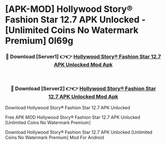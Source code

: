 # [APK-MOD] Hollywood Story®  Fashion Star 12.7 APK Unlocked - [Unlimited Coins No Watermark Premium] 0l69g



<div align="center">
<h3>🔴 Download [Server1] 👉👉 <a href="https://momento.my/?title=Hollywood_Story®__Fashion_Star_12.7_APK_Unlocked">Hollywood Story®  Fashion Star 12.7 APK Unlocked Mod Apk</a></h3><br>

<h3>🔴 Download [Server2] 👉👉 <a href="https://momento.my/?title=Hollywood_Story®__Fashion_Star_12.7_APK_Unlocked">Hollywood Story®  Fashion Star 12.7 APK Unlocked Mod Apk</a></h3>
</div>



Download Hollywood Story®  Fashion Star 12.7 APK Unlocked 

Free APK MOD Hollywood Story®  Fashion Star 12.7 APK Unlocked [Unlimited Coins No Watermark Premium]

Download Hollywood Story®  Fashion Star 12.7 APK Unlocked [Unlimited Coins No Watermark Premium] Mod For Android
